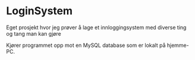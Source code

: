 # LoginSystem
Eget prosjekt hvor jeg prøver å lage et innloggingsystem med diverse ting og tang man kan gjøre

Kjører programmet opp mot en MySQL database som er lokalt på hjemme-PC.
